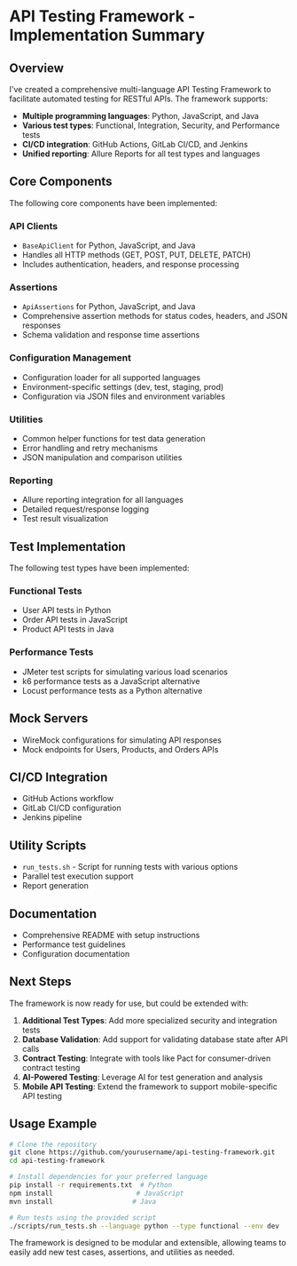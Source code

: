 # API Testing Framework - Implementation Summary

## Overview

I've created a comprehensive multi-language API Testing Framework to facilitate automated testing for RESTful APIs. The framework supports:

- **Multiple programming languages**: Python, JavaScript, and Java
- **Various test types**: Functional, Integration, Security, and Performance tests
- **CI/CD integration**: GitHub Actions, GitLab CI/CD, and Jenkins
- **Unified reporting**: Allure Reports for all test types and languages

## Core Components

The following core components have been implemented:

### API Clients

- `BaseApiClient` for Python, JavaScript, and Java
- Handles all HTTP methods (GET, POST, PUT, DELETE, PATCH)
- Includes authentication, headers, and response processing

### Assertions

- `ApiAssertions` for Python, JavaScript, and Java
- Comprehensive assertion methods for status codes, headers, and JSON responses
- Schema validation and response time assertions

### Configuration Management

- Configuration loader for all supported languages
- Environment-specific settings (dev, test, staging, prod)
- Configuration via JSON files and environment variables

### Utilities

- Common helper functions for test data generation
- Error handling and retry mechanisms
- JSON manipulation and comparison utilities

### Reporting

- Allure reporting integration for all languages
- Detailed request/response logging
- Test result visualization

## Test Implementation

The following test types have been implemented:

### Functional Tests

- User API tests in Python
- Order API tests in JavaScript
- Product API tests in Java

### Performance Tests

- JMeter test scripts for simulating various load scenarios
- k6 performance tests as a JavaScript alternative
- Locust performance tests as a Python alternative

## Mock Servers

- WireMock configurations for simulating API responses
- Mock endpoints for Users, Products, and Orders APIs

## CI/CD Integration

- GitHub Actions workflow
- GitLab CI/CD configuration
- Jenkins pipeline

## Utility Scripts

- `run_tests.sh` - Script for running tests with various options
- Parallel test execution support
- Report generation

## Documentation

- Comprehensive README with setup instructions
- Performance test guidelines
- Configuration documentation

## Next Steps

The framework is now ready for use, but could be extended with:

1. **Additional Test Types**: Add more specialized security and integration tests
2. **Database Validation**: Add support for validating database state after API calls
3. **Contract Testing**: Integrate with tools like Pact for consumer-driven contract testing
4. **AI-Powered Testing**: Leverage AI for test generation and analysis
5. **Mobile API Testing**: Extend the framework to support mobile-specific API testing

## Usage Example

```bash
# Clone the repository
git clone https://github.com/yourusername/api-testing-framework.git
cd api-testing-framework

# Install dependencies for your preferred language
pip install -r requirements.txt  # Python
npm install                     # JavaScript
mvn install                    # Java

# Run tests using the provided script
./scripts/run_tests.sh --language python --type functional --env dev
```

The framework is designed to be modular and extensible, allowing teams to easily add new test cases, assertions, and utilities as needed.

